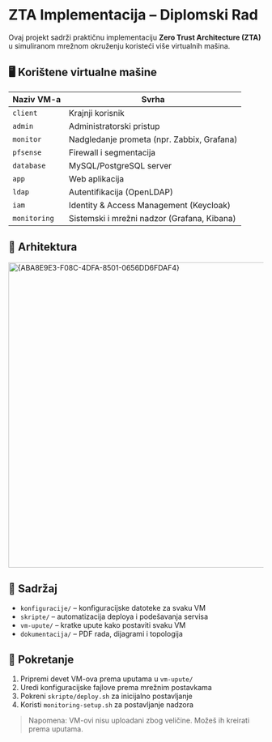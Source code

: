 # ZTA Implementacija – Diplomski Rad

Ovaj projekt sadrži praktičnu implementaciju **Zero Trust Architecture (ZTA)** u simuliranom mrežnom okruženju koristeći više virtualnih mašina.

## 🖥️ Korištene virtualne mašine

| Naziv VM-a    | Svrha                                      |
|---------------|---------------------------------------------|
| `client`      | Krajnji korisnik                            |
| `admin`       | Administratorski pristup                    |
| `monitor`     | Nadgledanje prometa (npr. Zabbix, Grafana)  |
| `pfsense`     | Firewall i segmentacija                     |
| `database`    | MySQL/PostgreSQL server                     |
| `app`         | Web aplikacija                              |
| `ldap`        | Autentifikacija (OpenLDAP)                  |
| `iam`         | Identity & Access Management (Keycloak)     |
| `monitoring`  | Sistemski i mrežni nadzor (Grafana, Kibana) |

## 🧩 Arhitektura
<img width="1023" height="603" alt="{ABA8E9E3-F08C-4DFA-8501-0656DD6FDAF4}" src="https://github.com/user-attachments/assets/375a06c8-0468-4529-b200-d0161320adce" />


## 📁 Sadržaj

- `konfiguracije/` – konfiguracijske datoteke za svaku VM
- `skripte/` – automatizacija deploya i podešavanja servisa
- `vm-upute/` – kratke upute kako postaviti svaku VM
- `dokumentacija/` – PDF rada, dijagrami i topologija

## 🚀 Pokretanje

1. Pripremi devet VM-ova prema uputama u `vm-upute/`
2. Uredi konfiguracijske fajlove prema mrežnim postavkama
3. Pokreni `skripte/deploy.sh` za inicijalno postavljanje
4. Koristi `monitoring-setup.sh` za postavljanje nadzora

> Napomena: VM-ovi nisu uploadani zbog veličine. Možeš ih kreirati prema uputama.




